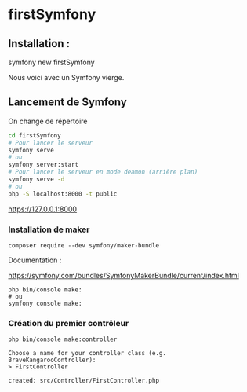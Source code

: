 # firstSymfony

## Installation :

  symfony new firstSymfony

Nous voici avec un Symfony vierge.

## Lancement de Symfony

On change de répertoire

```bash
cd firstSymfony
# Pour lancer le serveur
symfony serve
# ou
symfony server:start
# Pour lancer le serveur en mode deamon (arrière plan)
symfony serve -d
# ou
php -S localhost:8000 -t public
```

https://127.0.0.1:8000

### Installation de maker

    composer require --dev symfony/maker-bundle

Documentation :

https://symfony.com/bundles/SymfonyMakerBundle/current/index.html

    php bin/console make:
    # ou
    symfony console make:

### Création du premier contrôleur

    php bin/console make:controller

    Choose a name for your controller class (e.g. BraveKangarooController):
    > FirstController

    created: src/Controller/FirstController.php


